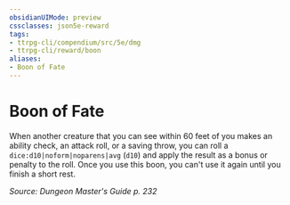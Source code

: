 ```yaml
---
obsidianUIMode: preview
cssclasses: json5e-reward
tags:
- ttrpg-cli/compendium/src/5e/dmg
- ttrpg-cli/reward/boon
aliases:
- Boon of Fate
---
```

# Boon of Fate

When another creature that you can see within 60 feet of you makes an ability check, an attack roll, or a saving throw, you can roll a `dice:d10|noform|noparens|avg` (`d10`) and apply the result as a bonus or penalty to the roll. Once you use this boon, you can't use it again until you finish a short rest.

*Source: Dungeon Master's Guide p. 232*